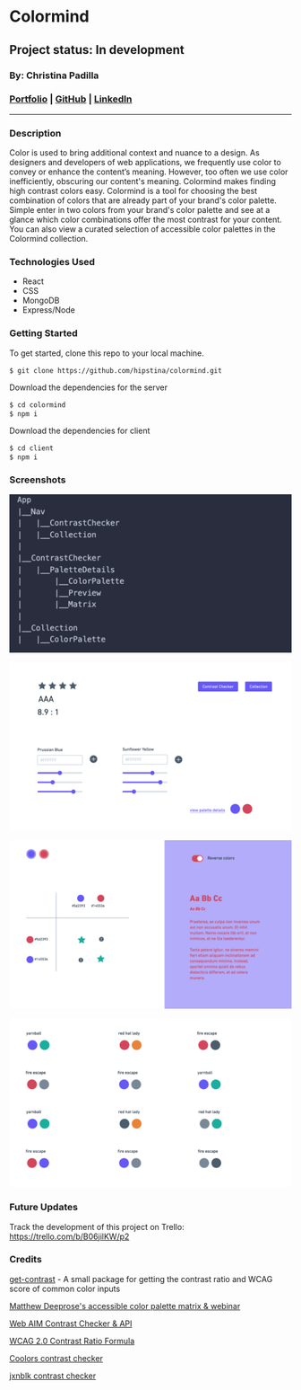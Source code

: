 # Colormind 
## Project status: In development
### By: Christina Padilla

### [Portfolio](https://christinapadilla.com) | [GitHub](https://github.com/hipstina) | [LinkedIn](https://linkedin.com/in/hipstina)
***
### **Description** 
Color is used to bring additional context and nuance to a design. As designers and developers of web applications, we frequently use color to convey or enhance the content’s meaning. However, too often we use color inefficiently, obscuring our content's meaning. Colormind makes finding high contrast colors easy. Colormind is a tool for choosing the best combination of colors that are already part of your brand's color palette. Simple enter in two colors from your brand's color palette and see at a glance which color combinations offer the most contrast for your content. You can also view a curated selection of accessible color palettes in the Colormind collection.

### **Technologies Used**
* React
* CSS
* MongoDB
* Express/Node


### **Getting Started**
To get started, clone this repo to your local machine.
```
$ git clone https://github.com/hipstina/colormind.git
```

Download the dependencies for the server
```shell
$ cd colormind
$ npm i 
```

Download the dependencies for client
```shell
$ cd client
$ npm i
```

### **Screenshots**
![component hierarchy](./assets/component-hierarchy.png)

![wireframe-p1](./assets/wireframe1%20-%202%20colors.png)

![wireframe-p2](./assets/wireframe2%20-%202%20colors.png)

![wireframe-p3](./assets/wireframe3%20-%202%20colors.png)

### **Future Updates**
Track the development of this project on Trello: https://trello.com/b/B06jilKW/p2


### **Credits**
[get-contrast](https://github.com/johno/get-contrast) - A small package for getting the contrast ratio and WCAG score of common color inputs  

[Matthew Deeprose's accessible color palette matrix & webinar](https://mle.southampton.ac.uk/bb/BbTLCEUR/kent/index.html)

[Web AIM Contrast Checker & API](https://webaim.org/resources/contrastchecker/)

[WCAG 2.0 Contrast Ratio Formula](https://www.w3.org/TR/WCAG20-TECHS/G17#G17-procedure)

[Coolors contrast checker](https://coolors.co/contrast-checker/112a46-acc8e5)

[jxnblk contrast checker](https://colorable.jxnblk.com/440e63/bef59f)